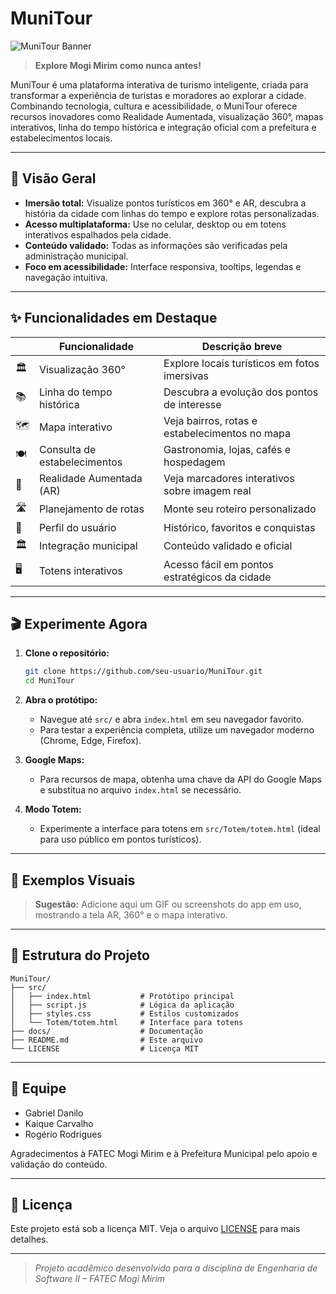 # MuniTour

![MuniTour Banner](https://vault.pulsarimagens.com.br/file/preview/22MS265.jpg)

> **Explore Mogi Mirim como nunca antes!**

MuniTour é uma plataforma interativa de turismo inteligente, criada para transformar a experiência de turistas e moradores ao explorar a cidade. Combinando tecnologia, cultura e acessibilidade, o MuniTour oferece recursos inovadores como Realidade Aumentada, visualização 360°, mapas interativos, linha do tempo histórica e integração oficial com a prefeitura e estabelecimentos locais.

---

## 🚀 Visão Geral

-   **Imersão total:** Visualize pontos turísticos em 360° e AR, descubra a história da cidade com linhas do tempo e explore rotas personalizadas.
-   **Acesso multiplataforma:** Use no celular, desktop ou em totens interativos espalhados pela cidade.
-   **Conteúdo validado:** Todas as informações são verificadas pela administração municipal.
-   **Foco em acessibilidade:** Interface responsiva, tooltips, legendas e navegação intuitiva.

---

## ✨ Funcionalidades em Destaque

|     | Funcionalidade               | Descrição breve                                |
| --- | ---------------------------- | ---------------------------------------------- |
| 🏛️  | Visualização 360°            | Explore locais turísticos em fotos imersivas   |
| 📚  | Linha do tempo histórica     | Descubra a evolução dos pontos de interesse    |
| 🗺️  | Mapa interativo              | Veja bairros, rotas e estabelecimentos no mapa |
| 🍽️  | Consulta de estabelecimentos | Gastronomia, lojas, cafés e hospedagem         |
| 📱  | Realidade Aumentada (AR)     | Veja marcadores interativos sobre imagem real  |
| 🛣️  | Planejamento de rotas        | Monte seu roteiro personalizado                |
| 👤  | Perfil do usuário            | Histórico, favoritos e conquistas              |
| 🏛️  | Integração municipal         | Conteúdo validado e oficial                    |
| 🖥️  | Totens interativos           | Acesso fácil em pontos estratégicos da cidade  |

---

## 🎬 Experimente Agora

1. **Clone o repositório:**
    ```bash
    git clone https://github.com/seu-usuario/MuniTour.git
    cd MuniTour
    ```
2. **Abra o protótipo:**

    - Navegue até `src/` e abra `index.html` em seu navegador favorito.
    - Para testar a experiência completa, utilize um navegador moderno (Chrome, Edge, Firefox).

3. **Google Maps:**

    - Para recursos de mapa, obtenha uma chave da API do Google Maps e substitua no arquivo `index.html` se necessário.

4. **Modo Totem:**
    - Experimente a interface para totens em `src/Totem/totem.html` (ideal para uso público em pontos turísticos).

---

## 📸 Exemplos Visuais

> **Sugestão:** Adicione aqui um GIF ou screenshots do app em uso, mostrando a tela AR, 360° e o mapa interativo.

---

## 📂 Estrutura do Projeto

```
MuniTour/
├── src/
│   ├── index.html           # Protótipo principal
│   ├── script.js            # Lógica da aplicação
│   ├── styles.css           # Estilos customizados
│   └── Totem/totem.html     # Interface para totens
├── docs/                    # Documentação
├── README.md                # Este arquivo
└── LICENSE                  # Licença MIT
```

---

## 👥 Equipe

-   Gabriel Danilo
-   Kaique Carvalho
-   Rogério Rodrigues

Agradecimentos à FATEC Mogi Mirim e à Prefeitura Municipal pelo apoio e validação do conteúdo.

---

## 📄 Licença

Este projeto está sob a licença MIT. Veja o arquivo [LICENSE](LICENSE) para mais detalhes.

---

> _Projeto acadêmico desenvolvido para a disciplina de Engenharia de Software II – FATEC Mogi Mirim_
